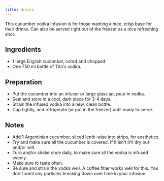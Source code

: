 ```yaml
---
title: Ursula
---
```


This cucumber vodka infusion is for those wanting a nice, crisp base for their drinks. Can also be served right out of the freezer as a nice refreshing shot.


Ingredients
-----------
* 1 large English cucumber, cored and chopped
* One 750 ml bottle of Tito's vodka.

Preparation
-----------

* Put the cucumber into an infuser or large glass jar, pour in vodka.
* Seal and store in a cool, dark place for 3-4 days.
* Strain the infused vodka into a new, clean bottle.
* Cap tightly, and refrigerate (or put in the freezer) until ready to serve.


Notes
-----------

* Add 1 Argentinian cucumber, sliced lenth-wise into strips, for aesthetics.
* Try and make sure all the cucumber is covered. If it isn't it'll dry out and/or wilt.
* Turn and/or shake once daily, to make sure all the vodka is infused evenly.
* Make sure to taste often.
* Be sure and strain the vodka well. A coffee fitler works well for this. You don't want any particles breaking down over time in your infusion.
